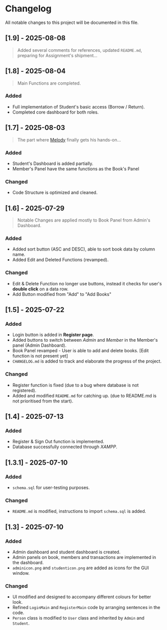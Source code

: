 # Changelog

All notable changes to this project will be documented in this file.

## [1.9] - 2025-08-08

> Added several comments for references, updated `README.md`, preparing for Assignment's shipment...

## [1.8] - 2025-08-04

> Main Functions are completed.

### Added

- Full implementation of Student's basic access (Borrow / Return).
- Completed core dashboard for both roles.

## [1.7] - 2025-08-03

> The part where [Melody](https://github.com/MahYM0605) finally gets his hands-on...

### Added

- Student's Dashboard is added partially.
- Member's Panel have the same functions as the Book's Panel

### Changed

- Code Structure is optimized and cleaned.

## [1.6] - 2025-07-29

> Notable Changes are applied mostly to Book Panel from Admin's Dashboard.

### Added

- Added sort button (ASC and DESC), able to sort book data by column name.
- Added Edit and Deleted Functions (revamped).

### Changed

- Edit & Delete Function no longer use buttons, instead it checks for user's **double click** on a data row.
- Add Button modified from "Add" to "Add Books"


## [1.5] - 2025-07-22

### Added

- Login button is added in **Register page**.
- Added buttons to switch between _Admin_ and _Member_ in the Member's panel (Admin Dashboard).
- Book Panel revamped - User is able to add and delete books. [Edit function is not present yet]
- `CHANGELOG.md` is added to track and elaborate the progress of the project.

### Changed

- Register function is fixed (due to a bug where database is not registered).
- Added and modified `README.md` for catching up. (due to README.md is not prioritised from the start).

## [1.4] - 2025-07-13

### Added

- Register & Sign Out function is implemented.
- Database successfully connected through _XAMPP_.

## [1.3.1] - 2025-07-10 

### Added

- `schema.sql` for user-testing purposes.

### Changed

- `README.md` is modified, instructions to import `schema.sql` is added.

## [1.3] - 2025-07-10

### Added

- Admin dashboard and student dashboard is created.
- Admin panels on book, members and transactions are implemented in the dashboard.
- `adminicon.png` and `studenticon.png` are added as icons for the GUI window.

### Changed
- UI modified and designed to accompany different colours for better look.
- Refined `LoginMain` and `RegisterMain` code by arranging sentences in the code.
- `Person` class is modified to `User` class and inherited by `Admin` and `Student`.